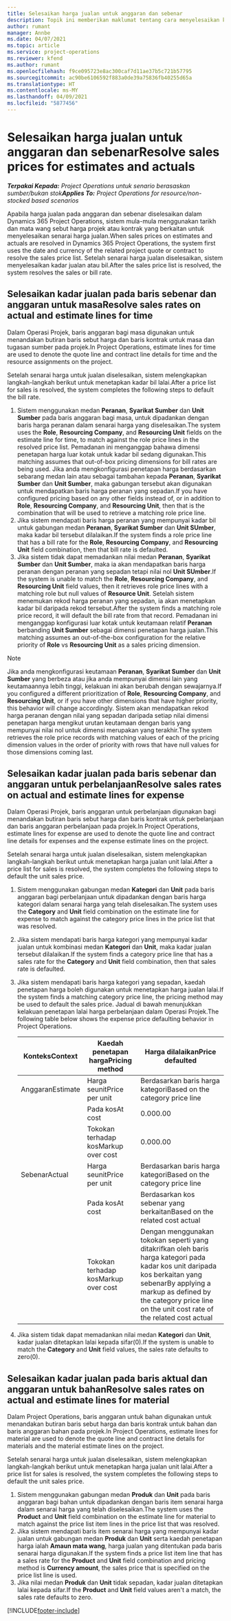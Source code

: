 ```yaml
---
title: Selesaikan harga jualan untuk anggaran dan sebenar
description: Topik ini memberikan maklumat tentang cara menyelesaikan kadar jualan untuk anggaran dan sebenar.
author: rumant
manager: Annbe
ms.date: 04/07/2021
ms.topic: article
ms.service: project-operations
ms.reviewer: kfend
ms.author: rumant
ms.openlocfilehash: f9ce095723e8ac300caf7d11ae37b5c721b57795
ms.sourcegitcommit: ac90be6106592f883a0de39a75836fb40255d65a
ms.translationtype: HT
ms.contentlocale: ms-MY
ms.lasthandoff: 04/09/2021
ms.locfileid: "5877456"
---
```

# <a name="resolve-sales-prices-for-estimates-and-actuals"></a><span data-ttu-id="7849d-103">Selesaikan harga jualan untuk anggaran dan sebenar</span><span class="sxs-lookup"><span data-stu-id="7849d-103">Resolve sales prices for estimates and actuals</span></span>

<span data-ttu-id="7849d-104">_**Terpakai Kepada:** Project Operations untuk senario berasaskan sumber/bukan stok_</span><span class="sxs-lookup"><span data-stu-id="7849d-104">_**Applies To:** Project Operations for resource/non-stocked based scenarios_</span></span>

<span data-ttu-id="7849d-105">Apabila harga jualan pada anggaran dan sebenar diselesaikan dalam Dynamics 365 Project Operations, sistem mula-mula menggunakan tarikh dan mata wang sebut harga projek atau kontrak yang berkaitan untuk menyelesaikan senarai harga jualan.</span><span class="sxs-lookup"><span data-stu-id="7849d-105">When sales prices on estimates and actuals are resolved in Dynamics 365 Project Operations, the system first uses the date and currency of the related project quote or contract to resolve the sales price list.</span></span> <span data-ttu-id="7849d-106">Setelah senarai harga jualan diselesaikan, sistem menyelesaikan kadar jualan atau bil.</span><span class="sxs-lookup"><span data-stu-id="7849d-106">After the sales price list is resolved, the system resolves the sales or bill rate.</span></span>

## <a name="resolve-sales-rates-on-actual-and-estimate-lines-for-time"></a><span data-ttu-id="7849d-107">Selesaikan kadar jualan pada baris sebenar dan anggaran untuk masa</span><span class="sxs-lookup"><span data-stu-id="7849d-107">Resolve sales rates on actual and estimate lines for time</span></span>

<span data-ttu-id="7849d-108">Dalam Operasi Projek, baris anggaran bagi masa digunakan untuk menandakan butiran baris sebut harga dan baris kontrak untuk masa dan tugasan sumber pada projek.</span><span class="sxs-lookup"><span data-stu-id="7849d-108">In Project Operations, estimate lines for time are used to denote the quote line and contract line details for time and the resource assignments on the project.</span></span>

<span data-ttu-id="7849d-109">Setelah senarai harga untuk jualan diselesaikan, sistem melengkapkan langkah-langkah berikut untuk menetapkan kadar bil lalai.</span><span class="sxs-lookup"><span data-stu-id="7849d-109">After a price list for sales is resolved, the system completes the following steps to default the bill rate.</span></span>

1. <span data-ttu-id="7849d-110">Sistem menggunakan medan **Peranan**, **Syarikat Sumber** dan **Unit Sumber** pada baris anggaran bagi masa, untuk dipadankan dengan baris harga peranan dalam senarai harga yang diselesaikan.</span><span class="sxs-lookup"><span data-stu-id="7849d-110">The system uses the **Role**, **Resourcing Company**, and **Resourcing Unit** fields on the estimate line for time, to match against the role price lines in the resolved price list.</span></span> <span data-ttu-id="7849d-111">Pemadanan ini menganggap bahawa dimensi penetapan harga luar kotak untuk kadar bil sedang digunakan.</span><span class="sxs-lookup"><span data-stu-id="7849d-111">This matching assumes that out-of-box pricing dimensions for bill rates are being used.</span></span> <span data-ttu-id="7849d-112">Jika anda mengkonfigurasi penetapan harga berdasarkan sebarang medan lain atau sebagai tambahan kepada **Peranan**, **Syarikat Sumber** dan **Unit Sumber**, maka gabungan tersebut akan digunakan untuk mendapatkan baris harga peranan yang sepadan.</span><span class="sxs-lookup"><span data-stu-id="7849d-112">If you have configured pricing based on any other fields instead of, or in addition to **Role**, **Resourcing Company**, and **Resourcing Unit**, then that is the combination that will be used to retrieve a matching role price line.</span></span>
2. <span data-ttu-id="7849d-113">Jika sistem mendapati baris harga peranan yang mempunyai kadar bil untuk gabungan medan **Peranan**, **Syarikat Sumber** dan **Unit SUmber**, maka kadar bil tersebut dilalaikan.</span><span class="sxs-lookup"><span data-stu-id="7849d-113">If the system finds a role price line that has a bill rate for the **Role**, **Resourcing Company**, and **Resourcing Unit** field combination, then that bill rate is defaulted.</span></span>
3. <span data-ttu-id="7849d-114">Jika sistem tidak dapat memadankan nilai medan **Peranan**, **Syarikat Sumber** dan **Unit Sumber**, maka ia akan mendapatkan baris harga peranan dengan peranan yang sepadan tetapi nilai nol **Unit SUmber**.</span><span class="sxs-lookup"><span data-stu-id="7849d-114">If the system is unable to match the **Role**, **Resourcing Company**, and **Resourcing Unit** field values, then it retrieves role price lines with a matching role but null values of **Resource Unit**.</span></span> <span data-ttu-id="7849d-115">Setelah sistem menemukan rekod harga peranan yang sepadan, ia akan menetapkan kadar bil daripada rekod tersebut.</span><span class="sxs-lookup"><span data-stu-id="7849d-115">After the system finds a matching role price record, it will default the bill rate from that record.</span></span> <span data-ttu-id="7849d-116">Pemadanan ini menganggap konfigurasi luar kotak untuk keutamaan relatif **Peranan** berbanding **Unit Sumber** sebagai dimensi penetapan harga jualan.</span><span class="sxs-lookup"><span data-stu-id="7849d-116">This matching assumes an out-of-the-box configuration for the relative priority of **Role** vs **Resourcing Unit** as a sales pricing dimension.</span></span>

> [!NOTE]
> <span data-ttu-id="7849d-117">Jika anda mengkonfigurasi keutamaan **Peranan**, **Syarikat Sumber** dan **Unit Sumber** yang berbeza atau jika anda mempunyai dimensi lain yang keutamaannya lebih tinggi, kelakuan ini akan berubah dengan sewajarnya.</span><span class="sxs-lookup"><span data-stu-id="7849d-117">If you configured a different prioritization of **Role**, **Resourcing Company**, and **Resourcing Unit**, or if you have other dimensions that have higher priority, this behavior will change accordingly.</span></span> <span data-ttu-id="7849d-118">Sistem akan mendapatkan rekod harga peranan dengan nilai yang sepadan daripada setiap nilai dimensi penetapan harga mengikut urutan keutamaan dengan baris yang mempunyai nilai nol untuk dimensi merupakan yang terakhir.</span><span class="sxs-lookup"><span data-stu-id="7849d-118">The system retrieves the role price records with matching values of each of the pricing dimension values in the order of priority with rows that have null values for those dimensions coming last.</span></span>

## <a name="resolve-sales-rates-on-actual-and-estimate-lines-for-expense"></a><span data-ttu-id="7849d-119">Selesaikan kadar jualan pada baris sebenar dan anggaran untuk perbelanjaan</span><span class="sxs-lookup"><span data-stu-id="7849d-119">Resolve sales rates on actual and estimate lines for expense</span></span>

<span data-ttu-id="7849d-120">Dalam Operasi Projek, baris anggaran untuk perbelanjaan digunakan bagi menandakan butiran baris sebut harga dan baris kontrak untuk perbelanjaan dan baris anggaran perbelanjaan pada projek.</span><span class="sxs-lookup"><span data-stu-id="7849d-120">In Project Operations, estimate lines for expense are used to denote the quote line and contract line details for expenses and the expense estimate lines on the project.</span></span>

<span data-ttu-id="7849d-121">Setelah senarai harga untuk jualan diselesaikan, sistem melengkapkan langkah-langkah berikut untuk menetapkan harga jualan unit lalai.</span><span class="sxs-lookup"><span data-stu-id="7849d-121">After a price list for sales is resolved, the system completes the following steps to default the unit sales price.</span></span>

1. <span data-ttu-id="7849d-122">Sistem menggunakan gabungan medan **Kategori** dan **Unit** pada baris anggaran bagi perbelanjaan untuk dipadankan dengan baris harga kategori dalam senarai harga yang telah diselesaikan.</span><span class="sxs-lookup"><span data-stu-id="7849d-122">The system uses the **Category** and **Unit** field combination on the estimate line for expense to match against the category price lines in the price list that was resolved.</span></span>
2. <span data-ttu-id="7849d-123">Jika sistem mendapati baris harga kategori yang mempunyai kadar jualan untuk kombinasi medan **Kategori** dan **Unit**, maka kadar jualan tersebut dilalaikan.</span><span class="sxs-lookup"><span data-stu-id="7849d-123">If the system finds a category price line that has a sales rate for the **Category** and **Unit** field combination, then that sales rate is defaulted.</span></span>
3. <span data-ttu-id="7849d-124">Jika sistem mendapati baris harga kategori yang sepadan, kaedah penetapan harga boleh digunakan untuk menetapkan harga jualan lalai.</span><span class="sxs-lookup"><span data-stu-id="7849d-124">If the system finds a matching category price line, the pricing method may be used to default the sales price.</span></span> <span data-ttu-id="7849d-125">Jadual di bawah menunjukkan kelakuan penetapan lalai harga perbelanjaan dalam Operasi Projek.</span><span class="sxs-lookup"><span data-stu-id="7849d-125">The following table below shows the expense price defaulting behavior in Project Operations.</span></span>

    | <span data-ttu-id="7849d-126">Konteks</span><span class="sxs-lookup"><span data-stu-id="7849d-126">Context</span></span> | <span data-ttu-id="7849d-127">Kaedah penetapan harga</span><span class="sxs-lookup"><span data-stu-id="7849d-127">Pricing method</span></span> | <span data-ttu-id="7849d-128">Harga dilalaikan</span><span class="sxs-lookup"><span data-stu-id="7849d-128">Price defaulted</span></span> |
    | --- | --- | --- |
    | <span data-ttu-id="7849d-129">Anggaran</span><span class="sxs-lookup"><span data-stu-id="7849d-129">Estimate</span></span> | <span data-ttu-id="7849d-130">Harga seunit</span><span class="sxs-lookup"><span data-stu-id="7849d-130">Price per unit</span></span> | <span data-ttu-id="7849d-131">Berdasarkan baris harga kategori</span><span class="sxs-lookup"><span data-stu-id="7849d-131">Based on the category price line</span></span> |
    | &nbsp; | <span data-ttu-id="7849d-132">Pada kos</span><span class="sxs-lookup"><span data-stu-id="7849d-132">At cost</span></span> | <span data-ttu-id="7849d-133">0.00</span><span class="sxs-lookup"><span data-stu-id="7849d-133">0.00</span></span> |
    | &nbsp; | <span data-ttu-id="7849d-134">Tokokan terhadap kos</span><span class="sxs-lookup"><span data-stu-id="7849d-134">Markup over cost</span></span> | <span data-ttu-id="7849d-135">0.00</span><span class="sxs-lookup"><span data-stu-id="7849d-135">0.00</span></span> |
    | <span data-ttu-id="7849d-136">Sebenar</span><span class="sxs-lookup"><span data-stu-id="7849d-136">Actual</span></span> | <span data-ttu-id="7849d-137">Harga seunit</span><span class="sxs-lookup"><span data-stu-id="7849d-137">Price per unit</span></span> | <span data-ttu-id="7849d-138">Berdasarkan baris harga kategori</span><span class="sxs-lookup"><span data-stu-id="7849d-138">Based on the category price line</span></span> |
    | &nbsp; | <span data-ttu-id="7849d-139">Pada kos</span><span class="sxs-lookup"><span data-stu-id="7849d-139">At cost</span></span> | <span data-ttu-id="7849d-140">Berdasarkan kos sebenar yang berkaitan</span><span class="sxs-lookup"><span data-stu-id="7849d-140">Based on the related cost actual</span></span> |
    | &nbsp; | <span data-ttu-id="7849d-141">Tokokan terhadap kos</span><span class="sxs-lookup"><span data-stu-id="7849d-141">Markup over cost</span></span> | <span data-ttu-id="7849d-142">Dengan menggunakan tokokan seperti yang ditakrifkan oleh baris harga kategori pada kadar kos unit daripada kos berkaitan yang sebenar</span><span class="sxs-lookup"><span data-stu-id="7849d-142">By applying a markup as defined by the category price line on the unit cost rate of the related cost actual</span></span> |

4. <span data-ttu-id="7849d-143">Jika sistem tidak dapat memadankan nilai medan **Kategori** dan **Unit**, kadar jualan ditetapkan lalai kepada sifar(0).</span><span class="sxs-lookup"><span data-stu-id="7849d-143">If the system is unable to match the **Category** and **Unit** field values, the sales rate defaults to zero(0).</span></span>

## <a name="resolve-sales-rates-on-actual-and-estimate-lines-for-material"></a><span data-ttu-id="7849d-144">Selesaikan kadar jualan pada baris aktual dan anggaran untuk bahan</span><span class="sxs-lookup"><span data-stu-id="7849d-144">Resolve sales rates on actual and estimate lines for material</span></span>

<span data-ttu-id="7849d-145">Dalam Project Operations, baris anggaran untuk bahan digunakan untuk menandakan butiran baris sebut harga dan baris kontrak untuk bahan dan baris anggaran bahan pada projek.</span><span class="sxs-lookup"><span data-stu-id="7849d-145">In Project Operations, estimate lines for material are used to denote the quote line and contract line details for materials and the material estimate lines on the project.</span></span>

<span data-ttu-id="7849d-146">Setelah senarai harga untuk jualan diselesaikan, sistem melengkapkan langkah-langkah berikut untuk menetapkan harga jualan unit lalai.</span><span class="sxs-lookup"><span data-stu-id="7849d-146">After a price list for sales is resolved, the system completes the following steps to default the unit sales price.</span></span>

1. <span data-ttu-id="7849d-147">Sistem menggunakan gabungan medan **Produk** dan **Unit** pada baris anggaran bagi bahan untuk dipadankan dengan baris item senarai harga dalam senarai harga yang telah diselesaikan.</span><span class="sxs-lookup"><span data-stu-id="7849d-147">The system uses the **Product** and **Unit** field combination on the estimate line for material to match against the price list item lines in the price list that was resolved.</span></span>
2. <span data-ttu-id="7849d-148">Jika sistem mendapati baris item senarai harga yang mempunyai kadar jualan untuk gabungan medan **Produk** dan **Unit** serta kaedah penetapan harga ialah **Amaun mata wang**, harga jualan yang ditentukan pada baris senarai harga digunakan.</span><span class="sxs-lookup"><span data-stu-id="7849d-148">If the system finds a price list item line that has a sales rate for the **Product** and **Unit** field combination and pricing method is **Currency amount**, the sales price that is specified on the price list line is used.</span></span>
3. <span data-ttu-id="7849d-149">Jika nilai medan **Produk** dan **Unit** tidak sepadan, kadar jualan ditetapkan lalai kepada sifar.</span><span class="sxs-lookup"><span data-stu-id="7849d-149">If the **Product** and **Unit** field values aren't a match, the sales rate defaults to zero.</span></span>



[!INCLUDE[footer-include](../includes/footer-banner.md)]
